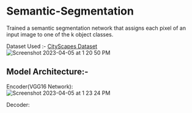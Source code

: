 # Semantic-Segmentation
Trained a semantic segmentation network that assigns each pixel of an input image to one of the k object classes. 

Dataset Used :-  [CityScapes Dataset](https://www.cityscapes-dataset.com/) <br>
![Screenshot 2023-04-05 at 1 20 50 PM](https://user-images.githubusercontent.com/34732790/230169953-2a421f2e-6c13-4962-ab9b-773a10596d08.png)

## Model Architecture:- <br>
Encoder(VGG16 Network):<br>
![Screenshot 2023-04-05 at 1 23 24 PM](https://user-images.githubusercontent.com/34732790/230170431-35e4320b-5760-4c0c-a7a7-f451ee0fdf78.png)


Decoder:<br>

